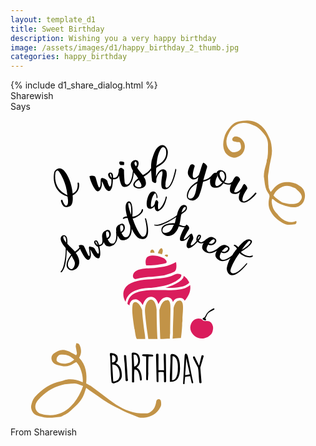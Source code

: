 ```yaml
---
layout: template_d1
title: Sweet Birthday
description: Wishing you a very happy birthday
image: /assets/images/d1/happy_birthday_2_thumb.jpg
categories: happy_birthday
---
```

<body class="b-body2">
  {% include d1_share_dialog.html %}
     <div class="top2 ball">
         <span class="sendername">Sharewish</span>
     <div style="clear: both;"></div>
        <span> Says </span>
    </div>
<svg class="svg2" xmlns="http://www.w3.org/2000/svg" xmlns:xlink="http://www.w3.org/1999/xlink" id="root" style="isolation:isolate" viewBox="0 0 1024 1024" width="1024" height="1024">
  <g id="I_Wish_You_A_Swwet_Sweet_Bithday_SVG">
    <g id="null">
      <path id="i" d=" M 218 232 C 221 256 208 264 202 266 C 201 257 199 244 195 231 C 191 218 170 164 144 193 C 140 198 130 259 185 276 C 186 279 191 304 181 306 C 177 306 171 296 169 288 C 168 285 163 287 164 291 C 166 296 170 318 192 308 C 194 307 205 304 202 272 C 228 260 223 234 223 234 C 221 228 218 232 218 232 Z  M 185 272 C 183 269 138 256 146 198 C 148 195 151 187 158 195 C 163 203 181 229 185 272 Z " fill="rgb(0,0,0)"></path>
      <path id="dot" d=" M 369 173 C 370 171 369 168 370 166 C 369 162 359 162 356 162 C 356 162 350 166 357 173 C 357 174 368 174 369 173 Z " fill="rgb(0,0,0)"></path>
      <path id="wish" d=" M 536 186 C 521 260 500 253 504 236 C 503 224 511 212 507 195 C 506 190 488 175 473 211 C 473 205 473 188 474 183 C 481 175 507 170 511 138 C 515 120 498 98 480 115 C 477 118 470 123 462 149 C 460 155 457 162 457 183 C 457 183 457 184 457 184 C 446 200 431 206 430 206 C 429 205 416 190 412 183 C 423 165 413 152 398 160 C 392 165 386 171 398 192 C 393 245 373 243 371 229 C 370 216 369 205 369 193 C 370 190 368 186 360 183 C 357 182 353 185 352 189 C 352 189 352 191 352 193 C 352 193 352 193 352 193 C 349 214 343 216 333 215 C 334 214 335 197 324 198 C 310 201 322 219 328 220 C 328 227 329 242 323 244 C 320 242 316 232 315 226 C 312 220 306 218 300 216 C 298 216 296 215 294 218 C 292 222 295 244 289 247 C 285 248 280 223 276 213 C 274 208 263 207 257 210 C 256 216 273 260 284 259 C 287 259 299 253 297 227 C 298 225 304 242 308 249 C 311 254 319 262 325 256 C 327 251 332 251 333 220 C 341 220 349 219 353 208 C 355 224 359 244 369 245 C 386 246 398 231 401 198 C 404 202 412 211 415 217 C 383 241 408 250 417 250 C 422 250 443 248 440 229 C 439 219 434 214 433 212 C 437 208 449 203 457 191 C 458 200 458 210 460 224 C 460 229 466 230 469 232 C 473 233 475 229 474 223 C 474 211 484 196 491 194 C 491 192 495 193 494 202 C 492 214 486 246 496 251 C 498 251 523 268 539 190 C 539 190 539 188 538 187 C 538 186 536 186 536 186 Z  M 491 118 C 493 115 508 111 506 138 C 502 166 479 170 474 177 C 476 174 475 139 491 118 Z  M 329 215 C 326 213 323 206 323 204 C 323 203 324 200 327 203 C 328 207 329 210 329 215 Z  M 408 178 C 406 175 401 170 404 164 C 405 163 408 160 410 167 C 411 172 411 172 408 178 Z  M 419 246 C 409 246 392 238 417 222 C 422 230 433 245 419 246 Z " fill="rgb(0,0,0)"></path>
      <path id="you" d=" M 799 264 C 799 264 796 263 796 263 C 774 290 755 297 754 288 C 753 275 765 258 770 250 C 771 247 766 239 763 237 C 761 235 759 232 753 245 C 750 252 738 266 728 262 C 727 261 727 253 746 223 C 747 221 746 219 745 217 C 741 210 734 208 730 213 C 728 215 724 221 721 228 C 721 228 720 228 720 228 C 712 237 698 232 695 229 C 702 221 702 214 701 207 C 701 196 689 190 682 190 C 679 191 672 191 670 199 C 665 197 659 200 655 206 C 645 219 632 221 627 223 C 628 218 637 188 639 181 C 641 175 633 169 627 166 C 623 167 615 203 612 206 C 603 215 599 217 595 215 C 590 213 593 195 598 180 C 600 177 598 173 594 172 C 591 170 587 172 585 173 C 582 179 572 196 579 208 C 581 212 593 231 611 213 C 610 215 609 222 608 227 C 584 239 570 263 574 279 C 576 287 596 298 611 277 C 613 274 619 261 626 228 C 631 227 641 224 650 218 C 649 220 649 221 649 222 C 648 229 648 244 660 247 C 670 248 680 249 692 233 C 694 233 706 240 717 236 C 714 244 712 253 714 260 C 717 267 732 273 747 261 C 746 262 736 284 749 293 C 751 294 766 306 799 267 C 799 267 800 266 799 264 Z  M 588 282 C 581 284 577 282 577 275 C 578 267 579 249 607 233 C 605 240 603 279 588 282 Z  M 669 242 C 661 238 669 215 672 211 C 673 210 671 202 671 201 C 674 215 683 228 689 230 C 681 238 674 243 669 242 Z  M 692 226 C 685 220 678 206 680 199 C 684 190 692 196 694 201 C 696 205 700 213 692 226 Z " fill="rgb(0,0,0)"></path>
    </g>
    <path id="a" d=" M 475 282 C 474 262 469 266 469 266 C 456 279 455 310 458 310 C 462 310 468 303 469 298 C 471 288 474 286 476 288 C 479 291 482 294 480 298 C 478 319 482 318 483 317 C 490 313 500 298 505 277 C 505 277 506 275 507 276 C 509 277 508 280 508 280 C 499 318 486 319 482 323 C 470 328 469 311 468 308 C 461 317 453 317 451 315 C 435 313 445 267 458 261 C 474 254 479 276 478 280 L 475 282 Z " fill="rgb(0,0,0)"></path>
    <g id="null">
      <path id="sweet1" d=" M 427 318 C 424 334 404 342 396 341 C 397 338 399 300 389 293 C 386 291 385 291 383 292 C 366 299 379 338 379 341 C 377 341 373 340 366 345 C 366 345 363 351 369 348 C 374 346 376 346 381 346 C 382 351 385 360 389 371 C 392 401 381 408 378 408 C 375 408 369 412 361 394 C 366 393 376 383 370 369 C 365 361 358 365 354 367 C 344 371 342 380 344 390 C 344 390 343 390 343 390 C 347 422 336 429 333 429 C 329 428 324 432 316 415 C 320 414 331 403 324 390 C 320 382 313 385 309 387 C 299 391 297 400 298 409 C 298 409 298 409 298 409 C 301 429 296 433 288 433 C 287 432 284 415 276 419 C 265 422 279 439 284 439 C 286 446 290 460 285 462 C 282 461 277 452 274 446 C 271 441 265 440 259 439 C 258 438 256 438 255 441 C 254 445 260 466 256 470 C 253 471 244 447 239 438 C 236 432 227 432 222 435 C 222 436 223 439 224 442 C 224 442 224 442 224 442 C 219 449 212 452 210 455 C 203 447 185 431 185 429 C 185 423 187 401 172 402 C 169 402 150 410 179 443 C 181 445 178 509 163 520 C 162 522 165 524 168 520 C 182 504 182 463 183 449 C 186 454 193 460 197 465 C 197 465 167 502 193 515 C 211 521 240 497 212 459 C 215 457 222 453 226 446 C 232 460 245 483 253 482 C 256 482 266 475 259 449 C 260 447 268 464 273 470 C 276 474 285 481 290 474 C 290 470 295 468 289 438 C 295 436 301 434 303 424 C 305 429 308 433 311 436 C 319 442 348 439 348 403 C 351 408 354 413 357 416 C 365 422 395 418 394 381 C 399 391 405 402 413 409 C 419 414 464 433 441 349 C 441 349 441 346 439 347 C 436 346 437 348 437 348 C 451 404 435 408 428 406 C 422 403 407 378 397 347 C 402 349 430 334 431 320 C 431 320 430 314 427 318 Z  M 173 405 C 183 406 181 426 181 426 C 177 421 168 410 173 405 Z  M 209 490 C 211 500 202 518 193 510 C 176 497 199 469 199 469 C 202 477 207 482 209 490 Z  M 284 434 C 281 432 277 426 276 424 C 276 423 277 420 279 423 C 281 426 282 429 284 434 Z  M 311 391 C 313 389 317 387 320 394 C 323 405 319 408 313 411 C 311 402 310 397 311 391 Z  M 357 371 C 358 369 363 367 366 373 C 369 384 364 388 359 391 C 356 381 356 376 357 371 Z  M 386 297 C 395 300 392 333 392 335 C 390 330 384 313 383 302 C 383 302 382 296 386 297 Z " fill="rgb(0,0,0)"></path>
      <path id="sweet2" d=" M 786 468 C 772 474 753 462 749 456 C 752 454 785 435 785 422 C 784 419 784 418 781 417 C 767 406 742 439 740 441 C 739 440 737 436 729 433 C 729 433 722 434 728 437 C 732 440 734 442 736 446 C 733 449 727 457 721 467 C 697 487 686 482 684 479 C 682 476 676 474 685 457 C 689 461 704 463 711 450 C 715 442 708 438 704 436 C 695 430 686 434 679 440 C 679 440 679 440 679 440 C 655 461 643 456 641 454 C 639 451 633 448 643 432 C 646 435 661 437 668 424 C 672 416 665 412 661 410 C 653 405 644 408 638 414 C 637 414 637 414 637 414 C 622 428 617 426 612 420 C 613 418 624 406 617 401 C 608 395 602 415 605 420 C 601 425 591 437 586 434 C 585 431 590 421 593 416 C 596 410 593 404 591 399 C 590 398 590 396 587 397 C 582 398 569 416 564 415 C 561 413 575 391 580 382 C 583 377 578 369 572 367 C 571 368 570 370 568 372 C 568 372 568 372 568 372 C 560 373 553 368 549 368 C 552 358 554 334 556 333 C 561 330 581 319 571 306 C 569 304 552 293 541 336 C 541 339 487 373 469 367 C 466 367 466 371 472 371 C 493 374 527 350 539 343 C 537 348 536 357 534 363 C 534 363 486 360 491 389 C 496 407 532 417 547 373 C 551 373 558 377 566 376 C 558 390 547 413 552 419 C 554 421 565 425 583 405 C 584 405 575 421 573 429 C 572 433 571 444 580 444 C 583 442 588 445 608 423 C 613 427 619 431 628 426 C 625 431 623 436 623 441 C 622 450 642 472 671 452 C 668 457 666 462 666 466 C 665 476 685 499 715 476 C 709 486 705 498 703 509 C 702 517 713 563 768 497 C 768 497 770 495 769 493 C 768 491 767 493 767 493 C 730 537 717 526 715 519 C 714 512 725 486 745 459 C 747 465 774 479 786 472 C 786 472 791 468 786 468 Z  M 569 310 C 574 318 556 328 556 328 C 558 321 562 308 569 310 Z  M 520 387 C 513 395 493 398 494 386 C 495 364 531 368 531 368 C 527 374 526 381 520 387 Z  M 609 416 C 608 413 611 406 613 405 C 613 404 616 403 615 407 C 614 410 612 412 609 416 Z  M 660 415 C 662 415 666 417 663 423 C 656 432 650 430 645 428 C 651 420 654 417 660 415 Z  M 702 441 C 705 440 709 443 706 449 C 698 458 693 456 687 454 C 694 446 697 443 702 441 Z  M 780 422 C 782 431 754 448 752 449 C 755 444 765 430 773 422 C 773 422 778 418 780 422 Z " fill="rgb(0,0,0)"></path>
    </g>
    <g id="birthday">
      <path d=" M 342 818 C 348 812 349 811 349 803 C 349 790 339 786 327 785 C 325 785 323 786 323 788 C 323 791 323 792 324 796 C 325 807 326 879 330 882 C 334 884 335 884 338 883 L 341 882 C 353 879 362 870 362 858 C 362 842 358 825 342 818 Z  M 330 808 C 330 806 330 794 330 792 C 337 792 342 796 342 804 C 342 810 338 815 332 815 C 332 815 331 815 330 815 C 330 814 330 809 330 808 Z  M 335 877 L 334 877 C 333 860 332 844 331 826 C 331 826 331 823 331 822 C 349 822 355 840 355 856 C 355 868 348 877 335 877 Z " fill="rgb(0,0,0)"></path>
      <path d=" M 376 794 C 375 791 369 790 369 793 C 369 802 370 810 371 819 L 374 872 C 374 874 375 876 377 876 C 380 876 381 875 382 873 C 382 871 381 869 381 867 L 376 794 Z " fill="rgb(0,0,0)"></path>
      <path d=" M 410 832 C 417 827 421 820 421 809 C 421 795 416 783 399 783 C 397 783 394 784 394 787 L 394 787 C 394 789 394 799 394 800 C 395 806 395 828 395 831 C 395 839 395 872 395 879 C 397 881 400 881 402 879 C 402 865 401 852 403 838 C 403 838 404 838 404 838 C 418 838 420 863 421 872 C 421 874 422 874 423 874 C 425 874 427 873 427 871 C 427 858 423 838 410 832 Z  M 402 829 L 400 791 C 400 790 403 790 404 790 C 412 790 415 804 415 810 C 415 818 410 827 402 829 Z " fill="rgb(0,0,0)"></path>
      <path d=" M 460 790 C 450 789 441 789 432 789 C 426 790 427 794 431 795 L 441 796 C 441 796 441 819 441 828 C 441 837 441 862 441 870 C 441 873 446 875 447 871 L 447 869 C 447 864 448 854 448 850 C 448 834 448 796 449 796 L 462 796 C 465 796 465 790 460 790 Z " fill="rgb(0,0,0)"></path>
      <path d=" M 500 787 C 498 787 498 789 498 791 C 498 805 499 819 499 836 L 499 841 C 495 840 485 841 481 840 L 481 789 C 481 788 477 787 477 787 C 474 787 473 789 473 792 L 475 877 C 475 878 477 879 478 879 C 479 879 481 879 481 878 L 481 847 C 488 846 494 846 498 847 C 499 857 499 867 499 877 C 499 878 501 880 502 880 L 502 880 C 504 880 506 878 506 876 L 505 790 C 504 788 502 787 500 787 Z " fill="rgb(0,0,0)"></path>
      <path d=" M 526 788 L 526 788 C 524 788 521 789 521 791 L 520 792 C 520 794 520 811 520 813 C 519 829 519 844 518 859 C 518 864 518 878 518 878 C 520 878 522 878 523 878 C 544 878 550 860 551 837 C 551 836 551 834 551 832 C 551 815 548 789 526 788 Z  M 544 838 C 544 847 541 873 526 873 C 526 873 525 873 525 873 L 527 795 C 544 796 545 826 544 838 Z " fill="rgb(0,0,0)"></path>
      <path d=" M 566 794 L 561 884 C 561 886 566 887 566 884 C 566 879 567 868 568 862 L 584 860 L 589 882 C 591 885 594 883 594 881 C 581 817 579 806 576 794 C 574 786 567 783 566 794 Z  M 568 857 C 568 856 568 851 568 850 C 569 843 571 808 571 801 L 583 854 L 568 857 Z " fill="rgb(0,0,0)"></path>
      <path d=" M 628 795 C 628 791 621 791 621 794 L 613 826 L 599 797 C 598 794 591 795 594 802 C 596 806 606 826 609 831 C 612 844 612 866 614 881 C 614 883 616 883 618 883 C 619 883 621 882 621 881 L 617 832 L 628 795 L 628 795 L 628 795 Z " fill="rgb(0,0,0)"></path>
    </g>
    <g id="cake">
      <path id="g2" d=" M 578 550 C 579 551 580 553 581 556 C 568 571 538 573 504 573 C 508 572 512 570 515 569 C 529 564 553 554 561 541 C 562 539 563 536 563 534 C 569 538 574 543 578 550 Z " fill="rgb(218,28,92)"></path>
      <path id="t4" d=" M 507 465 C 510 465 511 466 512 467 C 512 468 512 470 509 473 C 507 471 504 470 501 468 C 501 468 501 468 501 468 C 503 465 506 465 507 465 Z " fill="rgb(194,147,71)"></path>
      <path id="t3" d=" M 490 444 C 491 444 493 445 493 446 C 496 449 496 455 492 464 C 492 464 492 464 492 464 C 488 462 483 461 479 460 C 482 450 487 445 490 444 Z " fill="rgb(194,147,71)"></path>
      <path id="t2" d=" M 457 450 C 458 449 461 448 463 449 C 466 451 468 454 468 459 C 464 458 459 459 455 459 C 454 455 455 452 457 450 Z " fill="rgb(194,147,71)"></path>
      <path id="t1" d=" M 442 476 C 448 465 474 466 492 474 C 492 474 492 474 492 474 C 492 474 492 474 492 474 C 494 475 495 475 497 476 C 502 479 510 485 507 491 C 506 492 506 492 506 492 C 481 499 454 500 449 500 C 447 500 444 500 441 500 C 439 494 438 483 442 476 Z " fill="rgb(218,28,92)"></path>
      <path id="g1" d=" M 399 529 C 407 509 440 510 457 509 C 484 507 515 503 538 489 C 540 497 541 515 533 520 C 518 527 504 532 487 534 C 470 537 452 537 435 539 C 426 540 417 542 408 544 C 400 546 396 537 399 529 C 402 522 396 536 399 529 Z " fill="rgb(218,28,92)"></path>
      <path id="g3" d=" M 367 589 C 373 547 433 547 465 544 C 487 542 510 541 531 531 C 539 527 546 526 555 530 C 557 537 550 543 545 546 C 520 565 487 569 457 573 C 424 574 382 580 374 618 C 368 609 366 599 367 589 C 369 571 366 599 367 589 Z " fill="rgb(218,28,92)"></path>
      <path id="g4" d=" M 387 627 C 387 628 387 629 387 630 C 385 629 382 627 380 625 C 385 589 418 582 457 580 C 457 580 457 580 457 580 C 457 580 457 580 457 580 C 459 580 460 580 461 580 C 471 580 482 580 492 580 C 529 581 565 581 584 564 C 586 577 584 595 566 615 C 566 613 565 612 563 610 C 558 605 551 604 541 607 C 536 608 531 613 528 619 C 527 615 525 611 522 608 C 518 605 514 603 508 603 C 494 604 486 615 481 626 C 477 613 469 602 457 602 C 446 602 435 611 430 629 C 421 613 411 610 406 610 C 396 610 389 617 387 627 Z " fill="rgb(218,28,92)"></path>
      <path id="b2" d=" M 444 712 C 441 689 437 657 437 645 C 438 623 448 611 457 611 C 465 611 473 621 475 644 C 475 664 476 716 478 739 C 468 739 457 739 448 739 C 447 734 446 724 444 712 Z " fill="rgb(194,147,71)"></path>
      <path id="b3" d=" M 484 645 C 489 628 495 613 509 613 C 511 612 514 613 515 615 C 520 620 520 633 520 641 C 520 642 520 643 520 644 C 520 656 519 694 519 720 C 518 727 518 734 518 738 C 508 738 498 739 487 739 C 486 717 484 664 484 645 Z " fill="rgb(194,147,71)"></path>
      <path id="b1" d=" M 404 711 C 404 709 404 708 403 707 C 395 654 395 643 397 628 C 397 623 401 619 406 619 C 409 619 419 621 428 645 C 428 659 432 689 435 713 C 437 724 438 734 438 739 C 422 739 413 739 411 739 C 409 737 407 732 404 711 Z " fill="rgb(194,147,71)"></path>
      <path id="b4" d=" M 559 669 C 559 673 559 677 559 681 C 558 685 558 690 558 695 C 557 710 556 725 554 736 C 548 736 539 737 527 738 C 527 733 528 727 528 720 C 528 694 530 656 530 644 C 530 644 530 644 530 644 L 530 642 C 530 632 538 617 544 615 C 546 615 549 614 550 614 C 554 614 556 616 556 617 C 563 623 561 645 559 669 Z " fill="rgb(194,147,71)"></path>
    </g>
    <g id="cherry">
      <path id="tail" d=" M 626 676 C 626 676 627 676 626 676 C 623 673 626 670 629 670 C 633 667 635 660 638 656 C 643 650 647 647 653 643 C 655 643 656 642 657 641 C 659 640 662 638 663 641 C 663 643 662 644 661 644 C 651 650 642 652 638 663 C 637 665 636 668 634 670 C 633 673 635 674 636 677 C 634 681 629 677 626 676 Z " fill-rule="evenodd" fill="rgb(4,4,4)"></path>
      <g id="null">
        <path d=" M 658 698 C 656 689 651 682 643 681 C 638 680 633 681 628 680 C 624 679 623 675 620 674 C 599 666 581 687 585 708 C 589 727 610 741 629 737 C 638 735 644 732 651 725 C 657 720 660 705 658 698 C 657 695 659 700 658 698 Z " fill-rule="evenodd" fill="rgb(218,28,92)"></path>
        <path d=" M 634 680 C 634 680 634 680 634 680 C 634 680 634 680 634 680 Z " fill-rule="evenodd" fill="rgb(218,28,92)"></path>
      </g>
    </g>
    <path id="sprinkle1" d=" M 207 806 C 195 794 181 788 164 790 C 157 790 151 797 150 804 C 149 808 150 810 153 813 C 168 823 192 821 207 806 Z  M 236 892 C 225 889 217 883 207 884 C 193 885 179 885 166 889 C 135 897 111 914 90 937 C 87 940 85 944 83 948 C 76 964 85 980 101 983 C 110 986 120 987 129 987 C 155 986 178 977 196 958 C 210 944 221 927 229 909 C 232 904 233 899 236 892 Z  M 246 898 C 243 906 241 914 238 921 C 231 939 217 953 202 966 C 193 975 183 983 171 988 C 168 990 166 991 163 992 C 148 994 133 996 119 995 C 106 994 96 991 84 987 C 74 983 66 970 67 957 C 69 947 72 936 79 928 C 103 901 131 882 165 876 C 168 875 170 875 172 874 C 193 867 212 871 231 878 C 232 879 233 879 235 879 C 237 859 227 826 214 814 C 211 815 208 817 205 819 C 193 827 181 830 167 827 C 158 825 149 824 142 819 C 131 810 130 795 140 787 C 153 777 167 771 183 777 C 190 778 196 783 202 786 C 206 788 209 790 213 792 C 217 788 216 784 215 780 C 214 774 213 769 212 764 C 212 761 213 757 214 753 C 223 753 225 759 227 765 C 231 778 230 789 223 800 C 246 824 249 853 246 884 C 251 886 255 889 260 891 C 281 906 302 922 323 938 C 349 958 378 974 411 980 C 420 981 428 981 438 981 C 452 982 461 973 468 962 C 470 958 472 952 473 947 C 473 945 474 943 474 941 C 475 938 477 935 480 935 C 485 934 488 937 489 941 C 490 948 491 955 487 961 C 476 983 456 993 433 995 C 423 996 415 994 407 990 C 394 984 380 979 367 973 C 351 965 333 957 317 947 C 296 934 277 919 257 906 C 253 903 250 901 246 898 Z " fill="rgb(194,147,71)"></path>
    <path id="sprinkle2" d=" M 855 273 C 855 273 855 274 856 274 C 861 281 868 284 874 289 C 878 292 882 295 887 296 C 898 299 908 301 920 300 C 926 300 932 298 937 295 C 943 290 946 285 947 279 C 948 268 935 257 931 254 C 928 251 925 248 920 247 C 909 241 897 239 885 244 C 871 250 861 259 855 273 Z  M 846 261 C 850 256 854 252 858 247 C 868 236 881 230 896 229 C 913 228 929 232 942 243 C 959 254 961 277 952 294 C 944 306 933 312 919 311 C 908 310 896 307 885 303 C 874 300 863 294 854 285 C 853 285 852 285 851 283 C 850 286 849 289 849 293 C 850 302 852 312 857 320 C 860 325 864 329 868 333 C 873 340 878 345 885 350 C 898 359 912 362 927 356 C 928 355 929 356 929 356 C 931 359 929 366 924 366 C 911 368 898 370 885 362 C 880 359 859 349 845 323 C 837 309 838 293 842 277 C 842 274 842 271 840 268 C 836 262 832 257 830 249 C 829 246 828 241 827 236 C 826 229 825 222 824 214 C 823 211 824 206 824 202 C 825 190 829 178 832 166 C 833 163 833 161 833 158 C 835 153 836 148 836 143 C 837 137 837 131 837 126 C 837 121 837 116 837 111 C 838 96 833 82 823 71 C 814 60 804 49 789 44 C 778 39 765 35 753 37 C 736 39 722 48 713 64 C 708 73 703 83 702 94 C 701 107 705 118 714 127 C 721 134 730 133 739 129 C 742 128 744 126 746 124 C 747 123 748 122 749 120 C 750 114 749 108 747 103 C 746 100 745 99 741 99 C 737 99 732 98 727 97 C 721 96 719 90 723 85 C 726 81 730 80 735 81 C 746 83 754 90 759 100 C 766 115 759 133 749 141 C 738 149 726 153 713 146 C 705 142 698 135 695 126 C 690 113 691 100 694 88 C 697 73 705 60 715 49 C 722 40 731 34 742 32 C 750 31 759 29 768 29 C 808 27 831 59 842 87 C 848 99 849 113 850 127 C 850 142 846 156 843 171 C 841 180 840 192 838 202 C 836 210 838 225 838 232 C 838 236 839 239 839 242 C 839 249 842 255 846 261 Z " fill="rgb(194,147,71)"></path>
  </g>
</svg>
<div class="b-end"> From <span class="sendername">Sharewish</span> </div>
<canvas id="canvas"></canvas>

<script>
            let W = window.innerWidth;
let H = window.innerHeight;
const canvas = document.getElementById("canvas");
const context = canvas.getContext("2d");
const maxConfettis = 40;
const particles = [];

const possibleColors = [
  "DodgerBlue",
  "OliveDrab",
  "Gold",
  "Pink",
  "SlateBlue",
  "LightBlue",
  "Gold",
  "Violet",
  "PaleGreen",
  "SteelBlue",
  "SandyBrown",
  "Chocolate",
  "Crimson"
];

function randomFromTo(from, to) {
  return Math.floor(Math.random() * (to - from + 1) + from);
}

function confettiParticle() {
  this.x = Math.random() * W; // x
  this.y = Math.random() * H - H; // y
  this.r = randomFromTo(11, 33); // radius
  this.d = Math.random() * maxConfettis + 11;
  this.color =
    possibleColors[Math.floor(Math.random() * possibleColors.length)];
  this.tilt = Math.floor(Math.random() * 33) - 11;
  this.tiltAngleIncremental = Math.random() * 0.07 + 0.05;
  this.tiltAngle = 0;

  this.draw = function() {
    context.beginPath();
    context.lineWidth = this.r / 2;
    context.strokeStyle = this.color;
    context.moveTo(this.x + this.tilt + this.r / 3, this.y);
    context.lineTo(this.x + this.tilt, this.y + this.tilt + this.r / 5);
    return context.stroke();
  };
}

function Draw() {
  const results = [];

  // Magical recursive functional love
  requestAnimationFrame(Draw);

  context.clearRect(0, 0, W, window.innerHeight);

  for (var i = 0; i < maxConfettis; i++) {
    results.push(particles[i].draw());
  }

  let particle = {};
  let remainingFlakes = 0;
  for (var i = 0; i < maxConfettis; i++) {
    particle = particles[i];

    particle.tiltAngle += particle.tiltAngleIncremental;
    particle.y += (Math.cos(particle.d) + 3 + particle.r / 2) / 2;
    particle.tilt = Math.sin(particle.tiltAngle - i / 3) * 15;

    if (particle.y <= H) remainingFlakes++;

    // If a confetti has fluttered out of view,
    // bring it back to above the viewport and let if re-fall.
    if (particle.x > W + 30 || particle.x < -30 || particle.y > H) {
      particle.x = Math.random() * W;
      particle.y = -30;
      particle.tilt = Math.floor(Math.random() * 10) - 20;
    }
  }

  return results;
}

window.addEventListener(
  "resize",
  function() {
    W = window.innerWidth;
    H = window.innerHeight;
    canvas.width = window.innerWidth;
    canvas.height = window.innerHeight;
  },
  false
);

// Push new confetti objects to `particles[]`
for (var i = 0; i < maxConfettis; i++) {
  particles.push(new confettiParticle());
}

// Initialize
canvas.width = W;
canvas.height = H;
Draw();

        </script>
</body> 